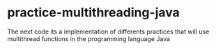 # practice-multithreading-java

The next code its a implementation of differents practices that will use multithread functions in the programming language Java

